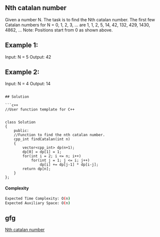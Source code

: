 ## Nth catalan number

Given a number N. The task is to find the Nth catalan number.
The first few Catalan numbers for N = 0, 1, 2, 3, … are 1, 1, 2, 5, 14, 42, 132, 429, 1430, 4862, …
Note: Positions start from 0 as shown above.

## Example 1:

Input:
N = 5
Output: 42
## Example 2:

Input:
N = 4
Output: 14
```

## Solution 

```c++
//User function template for C++


class Solution
{
    public:
    //Function to find the nth catalan number.
    cpp_int findCatalan(int n) 
    {
        vector<cpp_int> dp(n+1);
        dp[0] = dp[1] = 1;
        for(int i = 2; i <= n; i++) 
            for(int j = 1; j <= i; j++)
                dp[i] += dp[j-1] * dp[i-j];
        return dp[n];
    }
};
```
#### Complexity
```bash
Expected Time Complexity: O(n)
Expected Auxiliary Space: O(n)


```
## gfg
[Nth catalan number](https://practice.geeksforgeeks.org/problems/nth-catalan-number0817/1?page=1&difficulty[]=0&category[]=Dynamic%20Programming&sortBy=submissions)

